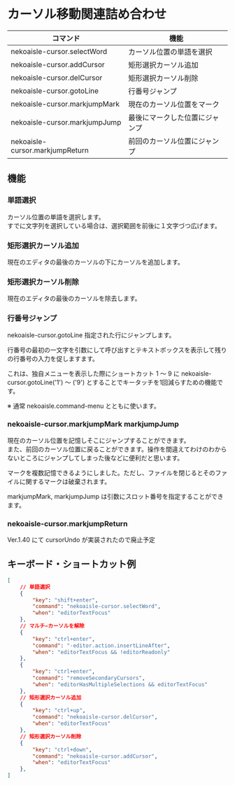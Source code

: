 # カーソル移動関連詰め合わせ

|       コマンド       |           機能           |
| -------------------- | ------------------------ |
| nekoaisle-cursor.selectWord | カーソル位置の単語を選択 |
| nekoaisle-cursor.addCursor  | 矩形選択カーソル追加     |
| nekoaisle-cursor.delCursor  | 矩形選択カーソル削除     |
| nekoaisle-cursor.gotoLine|行番号ジャンプ|
| nekoaisle-cursor.markjumpMark  |現在のカーソル位置をマーク    |
| nekoaisle-cursor.markjumpJump  |最後にマークした位置にジャンプ|
| nekoaisle-cursor.markjumpReturn|前回のカーソル位置にジャンプ  |

## 機能

### 単語選択

カーソル位置の単語を選択します。  
すでに文字列を選択している場合は、選択範囲を前後に１文字づつ広げます。

### 矩形選択カーソル追加

現在のエディタの最後のカーソルの下にカーソルを追加します。

### 矩形選択カーソル削除

現在のエディタの最後のカーソルを除去します。

### 行番号ジャンプ
nekoaisle-cursor.gotoLine
指定された行にジャンプします。

行番号の最初の一文字を引数にして呼び出すとテキストボックスを表示して残りの行番号の入力を促しますます。

これは、独自メニューを表示した際にショートカット 1 〜 9 に nekoaisle-cursor.gotoLine('1') 〜 ('9') とすることでキータッチを1回減らすための機能です。

※ 通常 nekoaisle.command-menu とともに使います。

### nekoaisle-cursor.markjumpMark markjumpJump
現在のカーソル位置を記憶しそこにジャンプすることができます。  
また、前回のカーソル位置に戻ることができます。操作を間違えてわけのわからないところにジャンプしてしまった後などに便利だと思います。

マークを複数記憶できるようにしました。ただし、ファイルを閉じるとそのファイルに関するマークは破棄されます。

markjumpMark, markjumpJump は引数にスロット番号を指定することができます。

### nekoaisle-cursor.markjumpReturn
Ver.1.40 にて cursorUndo が実装されたので廃止予定




## キーボード・ショートカット例
```json
[
	// 単語選択
	{
		"key": "shift+enter",
		"command": "nekoaisle-cursor.selectWord",
		"when": "editorTextFocus"
	},
	// マルチ−カーソルを解除
	{
		"key": "ctrl+enter",
		"command": "-editor.action.insertLineAfter",
		"when": "editorTextFocus && !editorReadonly"
	},
	{
		"key": "ctrl+enter",
		"command": "removeSecondaryCursors",
		"when": "editorHasMultipleSelections && editorTextFocus"
	},
	// 矩形選択カーソル追加
	{
		"key": "ctrl+up",
		"command": "nekoaisle-cursor.delCursor",
		"when": "editorTextFocus"
	},
	// 矩形選択カーソル削除
	{
		"key": "ctrl+down",
		"command": "nekoaisle-cursor.addCursor",
		"when": "editorTextFocus"
	},
]
```
